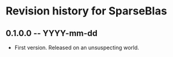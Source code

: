 # Revision history for SparseBlas

## 0.1.0.0 -- YYYY-mm-dd

* First version. Released on an unsuspecting world.
